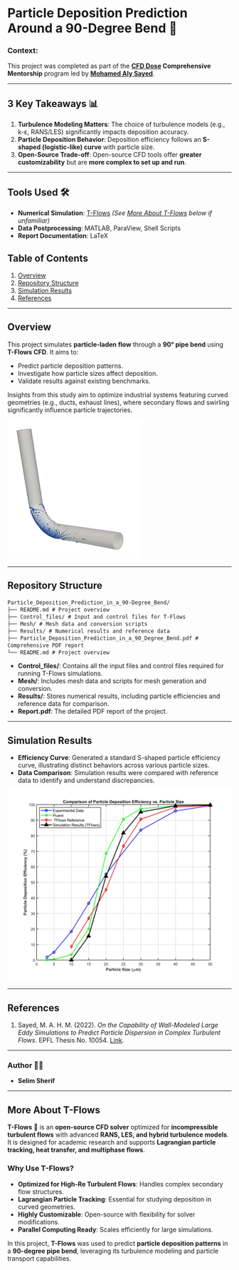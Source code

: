 # Particle Deposition Prediction Around a 90-Degree Bend  🌊

### Context:
This project was completed as part of the **[**CFD Dose**](https://www.cfddose.com/) Comprehensive Mentorship** program led by [**Mohamed Aly Sayed**](https://www.linkedin.com/in/mohamedsayedh/?originalSubdomain=ch).

---

## 3 Key Takeaways 📊
1. **Turbulence Modeling Matters**: The choice of turbulence models (e.g., k-ε, RANS/LES) significantly impacts deposition accuracy.  
2. **Particle Deposition Behavior**: Deposition efficiency follows an **S-shaped (logistic-like) curve** with particle size.  
3. **Open-Source Trade-off**: Open-source CFD tools offer **greater customizability** but are **more complex to set up and run**.  

---

## Tools Used 🛠️
- **Numerical Simulation**: [T-Flows](https://github.com/DelNov/T-Flows) *(See [More About T-Flows](#more-about-t-flows) below if unfamiliar)*
- **Data Postprocessing**: MATLAB, ParaView, Shell Scripts
- **Report Documentation**: LaTeX


## Table of Contents
1. [Overview](#overview)
2. [Repository Structure](#repository-structure)
3. [Simulation Results](#simulation-results)
4. [References](#references)

---

## Overview
This project simulates **particle-laden flow** through a **90° pipe bend** using **T-Flows CFD**. It aims to:
- Predict particle deposition patterns.
- Investigate how particle sizes affect deposition.
- Validate results against existing benchmarks.

Insights from this study aim to optimize industrial systems featuring curved geometries (e.g., ducts, exhaust lines), where secondary flows and swirling significantly influence particle trajectories.

<img src="Results/Pipe.png" alt="Pipe schematic" width="300"/>

---

## Repository Structure
```
Particle_Deposition_Prediction_in_a_90-Degree_Bend/ 
├── README.md # Project overview 
├── Control_files/ # Input and control files for T-Flows 
├── Mesh/ # Mesh data and conversion scripts 
├── Results/ # Numerical results and reference data 
├── Particle_Deposition_Prediction_in_a_90_Degree_Bend.pdf # Comprehensive PDF report
└── README.md # Project overview 

```
- **Control_files/**: Contains all the input files and control files required for running T-Flows simulations.
- **Mesh/**: Includes mesh data and scripts for mesh generation and conversion.
- **Results/**: Stores numerical results, including particle efficiencies and reference data for comparison.
- **Report.pdf**: The detailed PDF report of the project.


---

## Simulation Results
- **Efficiency Curve**: Generated a standard S-shaped particle efficiency curve, illustrating distinct behaviors across various particle sizes.
- **Data Comparison**: Simulation results were compared with reference data to identify and understand discrepancies.

![Particle Distribution](Results/Plot.jpg)

---

## References
1. Sayed, M. A. H. M. (2022). *On the Capability of Wall-Modeled Large Eddy Simulations to Predict Particle Dispersion in Complex Turbulent Flows*. EPFL Thesis No. 10054. [Link](https://infoscience.epfl.ch/record/290555).

---

### Author 👨‍🔬
- **Selim Sherif**
---

## More About T-Flows

**T-Flows** 🌊 is an **open-source CFD solver** optimized for **incompressible turbulent flows** with advanced **RANS, LES, and hybrid turbulence models**. It is designed for academic research and supports **Lagrangian particle tracking, heat transfer, and multiphase flows**.

### Why Use T-Flows?
- **Optimized for High-Re Turbulent Flows**: Handles complex secondary flow structures.
- **Lagrangian Particle Tracking**: Essential for studying deposition in curved geometries.
- **Highly Customizable**: Open-source with flexibility for solver modifications.
- **Parallel Computing Ready**: Scales efficiently for large simulations.

In this project, **T-Flows** was used to predict **particle deposition patterns** in a **90-degree pipe bend**, leveraging its turbulence modeling and particle transport capabilities.
